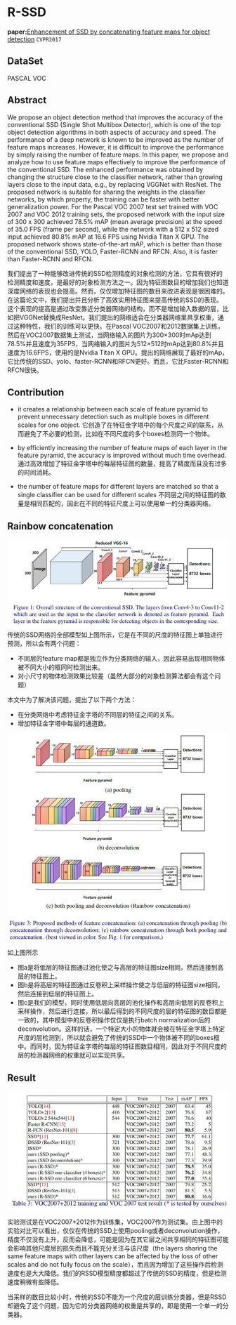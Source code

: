 # R-SSD

**paper:**[Enhancement of SSD by concatenating feature maps for object detection](https://arxiv.org/abs/1705.09587) `CVPR2017`

## DataSet
PASCAL VOC

## Abstract
We propose an object detection method that improves the accuracy of the conventional SSD (Single Shot Multibox Detector), which is one of the top object detection algorithms in both aspects of accuracy and speed. The performance of a deep network is known to be improved as the number of feature maps increases. However, it is difficult to improve the performance by simply raising the number of feature maps. In this paper, we propose and analyze how to use feature maps effectively to improve the performance of the conventional SSD. The enhanced performance was obtained by changing the structure close to the classifier network, rather than growing layers close to the input data, e.g., by replacing VGGNet with ResNet. The proposed network is suitable for sharing the weights in the classifier networks, by which property, the training can be faster with better generalization power. For the Pascal VOC 2007 test set trained with VOC 2007 and VOC 2012 training sets, the proposed network with the input size of 300 x 300 achieved 78.5% mAP (mean average precision) at the speed of 35.0 FPS (frame per second), while the network with a 512 x 512 sized input achieved 80.8% mAP at 16.6 FPS using Nvidia Titan X GPU. The proposed network shows state-of-the-art mAP, which is better than those of the conventional SSD, YOLO, Faster-RCNN and RFCN. Also, it is faster than Faster-RCNN and RFCN.

我们提出了一种能够改进传统的SSD检测精度的对象检测的方法，它具有很好的检测精度和速度，是最好的对象检测方法之一。因为特征图数目的增加我们也知道深度网络的表现也会提高。然而，仅仅增加特征图的数目来改进表现是很困难的。在这篇论文中，我们提出并且分析了高效实用特征图来提高传统的SSD的表现。这个表现的提高是通过改变靠近分类器网络的结构，而不是增加输入数据的层，比如把VGGNet替换成ResNet。我们提出的网络适合在分类器网络里共享权重，通过这种特性，我们的训练可以更快。在Pascal VOC2007和2012数据集上训练，然后在VOC2007数据集上测试，当网络输入的图片为300×300时mAp达到78.5%并且速度为35FPS，当网络输入的图片为512×512时mAp达到80.8%并且速度为16.6FPS，使用的是Nvidia Titan X GPU。提出的网络展现了最好的mAp，它比传统的SSD、yolo、faster-RCNN和RFCN更好。而且，它比Faster-RCNN和RFCN很快。


## Contribution

- it creates a relationship between each scale of feature pyramid to prevent unnecessary detection such as multiple boxes in different scales for one object.
它创造了在特征金字塔中的每个尺度之间的联系，从而避免了不必要的检测，比如在不同尺度的多个boxes检测同一个物体。

- by efficiently increasing the number of feature maps of each layer in the feature pyramid, the accuracy is improved without much time overhead.
通过高效增加了特征金字塔中的每层特征图的数量，提高了精度而且没有过多的时间消耗。

- the number of feature maps for different layers are matched so that a single classifier can be used for different scales
不同层之间的特征图的数量是相同匹配的，因此在不同的特征尺度上可以使用单一的分类器网络。


## Rainbow concatenation
![SSD](image/SSD.jpg)
传统的SSD网络的全部模型如上图所示，它是在不同的尺度的特征图上单独进行预测，所以会有两个问题：
- 不同层的feature map都是独立作为分类网络的输入，因此容易出现相同物体被不同大小的框同时检测出来。
- 对小尺寸的物体检测效果比较差（虽然大部分的对象检测算法都会有这个问题）

本文中为了解决该问题，提出了以下两个方法：
- 在分类网络中考虑特征金字塔的不同层的特征之间的关系。
- 增加特征金字塔中每层的通道数。


![RSSD](image/RSSD.jpg)

如上图所示
- 图a是将低层的特征图通过池化使之与高层的特征图size相同，然后连接到高层的特征图上。
- 图b是将高层的特征图通过反卷积上采样操作使之与低层的特征图size相同，然后连接到低层的特征图上。
- 图c是我们的模型，同时使用低层向高层的池化操作和高层向低层的反卷积上采样操作，然后进行连接，所以最后得到的不同尺度的层的特征图的数目都是一致的，其中模型中的反卷积操作仅仅是执行batch normalization后的deconvolution。这样的话，一个特定大小的物体就会被在特征金字塔上特定尺度的层检测到，所以就会避免了传统的SSD中一个物体被不同的boxes框中。而同时，因为特征金字塔的每层的特征图数目相同，因此对于不同尺度的层的检测器网络的权重就可以实现共享。


## Result
![result](image/result.jpg)

实验测试是在VOC2007+2012作为训练集，VOC2007作为测试集。由上图中的实验对比可以看出，仅仅在传统的SSD上使用pooling或者deconvolution操作，精度不仅没有上升，反而会降低，可能是因为在其它层之间共享相同的特征图可能会影响其他尺度层的损失而且不能充分关注与该尺度（the layers sharing the same feature maps with other layers can be affected by the loss of other scales and do not fully focus on the scale），而且因为增加了这些操作后检测速度也是大大降低。我们的RSSD模型精度都超过了传统的SSD的精度，但是检测速度稍微有些降低。

当采样的数目比较小时，传统的SSD不能为一个尺度的层训练分类器，但是RSSD却避免了这个问题，因为它的分类器网络的权重是共享的，即是使用一个单一的分类器。







